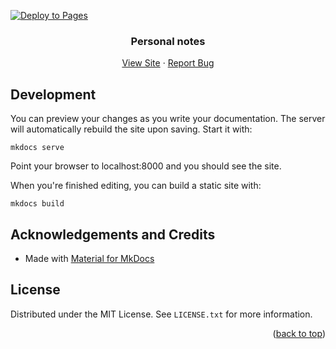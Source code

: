 <div id="top"></div>

[![Deploy to Pages](https://github.com/ruudvh/notes/actions/workflows/pages.yml/badge.svg)](https://github.com/ruudvh/notes/actions/workflows/pages.yml)

<div align="center">
  <h3 align="center">Personal notes</h3>
  <p align="center">
    <a href="https://notes.ruud.is/">View Site</a>
    ·
    <a href="https://github.com/ruudvh/notes/issues">Report Bug</a>
  </p>
</div>

## Development

You can preview your changes as you write your documentation.
The server will automatically rebuild the site upon saving. Start it with:

```
mkdocs serve
```

Point your browser to localhost:8000 and you should see the site.

When you're finished editing, you can build a static site with:

```
mkdocs build
```

## Acknowledgements and Credits
* Made with [Material for MkDocs](https://squidfunk.github.io/mkdocs-material/)

## License
Distributed under the MIT License. See `LICENSE.txt` for more information.

<p align="right">(<a href="#top">back to top</a>)</p>
